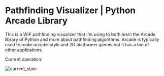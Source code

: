 # Pathfinding Visualizer | Python Arcade Library

This is a WIP pathfinding visualizer that I'm using to both learn the Arcade library of Python and more about pathfinding algorithms.
Arcade is typically used to make arcade-style and 2D platformer games but it has a ton of other applications.


Current operation:

![current_state](https://github.com/joshGilstrap/pathfinding_vis/assets/5957735/7b829d28-2d11-4472-b223-6cf571da1913)
